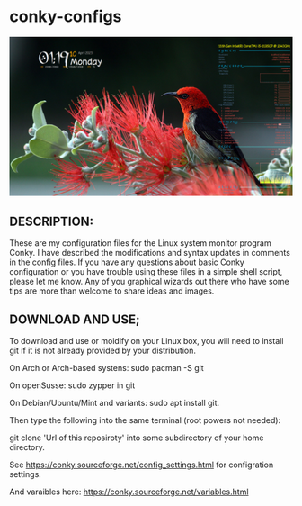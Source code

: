 # conky-configs

![Screenshot](https://github.com/Francesco601/conky-configs/blob/main/francesco.png)

## DESCRIPTION:

These are my configuration files for the Linux system monitor program Conky.
I have described the modifications and syntax updates in comments in the config files.
If you have any questions about basic Conky configuration or you have trouble using these files in a simple shell script, please let me know.
Any of you graphical wizards out there who have some tips are more than welcome to share ideas and images. 



## DOWNLOAD AND USE; 

To download and use or moidify on your Linux box, you will need to install git if it is not already provided by your distribution.

On Arch or Arch-based systens: sudo pacman -S git

On openSusse: sudo zypper in git

On Debian/Ubuntu/Mint and variants: sudo apt install git.

Then type the following into the same terminal (root powers not needed):

 git clone 'Url of this reposiroty'  into some subdirectory of your home directory.

See https://conky.sourceforge.net/config_settings.html for configration settings.

And varaibles here: https://conky.sourceforge.net/variables.html



